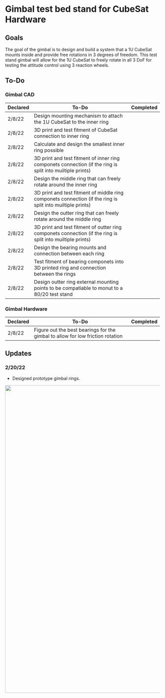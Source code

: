 # Gimbal test bed stand for CubeSat Hardware

## Goals
The goal of the gimbal is to design and build a system that a 1U CubeSat mounts inside and provide free rotations in 3 degrees of freedom. This test stand gimbal will allow for the 1U CubeSat to freely rotate in all 3 DoF for testing the attitude control using 3 reaction wheels.


## To-Do

### Gimbal CAD
| Declared | To-Do | Completed |
--- | --- | ---
| 2/8/22 | Design mounting mechanism to attach the 1U CubeSat to the inner ring |
| 2/8/22 | 3D print and test fitment of CubeSat connection to inner ring |
| 2/8/22 | Calculate and design the smallest inner ring possible |
| 2/8/22 | 3D print and test fitment of inner ring componets connection (if the ring is split into muiltiple prints) |
| 2/8/22 | Design the middle ring that can freely rotate around the inner ring |
| 2/8/22 | 3D print and test fitment of middle ring componets connection (if the ring is split into muiltiple prints) |
| 2/8/22 | Design the outter ring that can freely rotate around the middle ring |
| 2/8/22 | 3D print and test fitment of outter ring componets connection (if the ring is split into muiltiple prints) |
| 2/8/22 | Design the bearing mounts and connection between each ring |
| 2/8/22 | Test fitment of bearing componets into 3D printed ring and connection between the rings |
| 2/8/22 | Design outter ring external mounting points to be compatiable to monut to a 80/20 test stand |




### Gimbal Hardware
| Declared | To-Do | Completed |
--- | --- | ---
| 2/8/22 | Figure out the best bearings for the gimbal to allow for low friction rotation |



## Updates 

### 2/20/22
- Designed prototype gimbal rings.
<p>
    <img src="https://github.com/dylanballback/CubeSat_Attitude_Control/blob/main/Images/cubesat_hardware/gimbal_animationV1.gif" width="1000" >
</p>
    